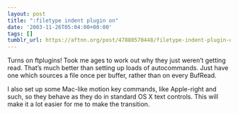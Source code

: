 ```yaml
---
layout: post
title: ":filetype indent plugin on"
date: '2003-11-26T05:04:00+00:00'
tags: []
tumblr_url: https://aftnn.org/post/47880570448/filetype-indent-plugin-on
---
```

<p>Turns on ftplugins! Took me ages to work out why they just weren&rsquo;t getting read. That&rsquo;s much better than setting up loads of autocommands. Just have one which sources a file once per buffer, rather than on every BufRead.</p>
<p>I also set up some Mac-like motion key commands, like Apple-right and such, so they behave as they do in standard OS X text controls. This will make it a lot easier for me to make the transition.</p>
